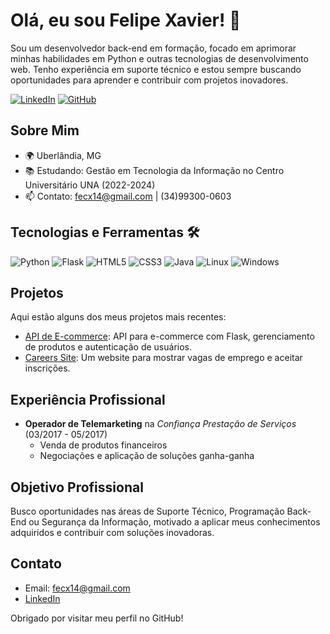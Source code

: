 # Olá, eu sou Felipe Xavier! 👋

Sou um desenvolvedor back-end em formação, focado em aprimorar minhas habilidades em Python e outras tecnologias de desenvolvimento web. Tenho experiência em suporte técnico e estou sempre buscando oportunidades para aprender e contribuir com projetos inovadores.

[![LinkedIn](https://img.shields.io/badge/-LinkedIn-blue?style=flat-square&logo=Linkedin&logoColor=white&link=https://www.linkedin.com/in/felipexavier14)](https://www.linkedin.com/in/felipexavier14)
[![GitHub](https://img.shields.io/github/followers/felipexavier14?label=follow&style=social)](https://github.com/felipexavier14)

## Sobre Mim

- 🌍 Uberlândia, MG
- 📚 Estudando: Gestão em Tecnologia da Informação no Centro Universitário UNA (2022-2024)
- 📫 Contato: fecx14@gmail.com | (34)99300-0603

## Tecnologias e Ferramentas 🛠️

![Python](https://img.shields.io/badge/Python-3776AB?style=for-the-badge&logo=python&logoColor=white)
![Flask](https://img.shields.io/badge/Flask-000000?style=for-the-badge&logo=flask&logoColor=white)
![HTML5](https://img.shields.io/badge/HTML5-E34F26?style=for-the-badge&logo=html5&logoColor=white)
![CSS3](https://img.shields.io/badge/CSS3-1572B6?style=for-the-badge&logo=css3&logoColor=white)
![Java](https://img.shields.io/badge/Java-ED8B00?style=for-the-badge&logo=java&logoColor=white)
![Linux](https://img.shields.io/badge/Linux-FCC624?style=for-the-badge&logo=linux&logoColor=white)
![Windows](https://img.shields.io/badge/Windows-0078D6?style=for-the-badge&logo=windows&logoColor=white)

## Projetos

Aqui estão alguns dos meus projetos mais recentes:

- [API de E-commerce](https://github.com/felipexavier14/api-e-commerce): API para e-commerce com Flask, gerenciamento de produtos e autenticação de usuários.
- [Careers Site](https://github.com/felipexavier14/careers-site-live): Um website para mostrar vagas de emprego e aceitar inscrições.

## Experiência Profissional

- **Operador de Telemarketing** na *Confiança Prestação de Serviços* (03/2017 - 05/2017)
  - Venda de produtos financeiros
  - Negociações e aplicação de soluções ganha-ganha

## Objetivo Profissional

Busco oportunidades nas áreas de Suporte Técnico, Programação Back-End ou Segurança da Informação, motivado a aplicar meus conhecimentos adquiridos e contribuir com soluções inovadoras.

## Contato

- Email: fecx14@gmail.com
- [LinkedIn](https://www.linkedin.com/in/felipexavier14)

Obrigado por visitar meu perfil no GitHub!

